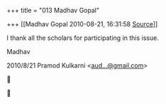 +++
title = "013 Madhav Gopal"

+++
[[Madhav Gopal	2010-08-21, 16:31:58 [Source](https://groups.google.com/g/samskrita/c/DREIPSeT8oI)]]



I thank all the scholars for participating in this issue.



Madhav  
  

2010/8/21 Pramod Kulkarni \<[aud...@gmail.com]()\>





